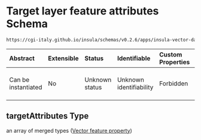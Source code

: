 # Target layer feature attributes Schema

```txt
https://cgi-italy.github.io/insula/schemas/v0.2.6/apps/insula-vector-dataset-time-dynamic-data.schema.json#/$defs/timeDynamicDataSource/properties/targetAttributes
```



| Abstract            | Extensible | Status         | Identifiable            | Custom Properties | Additional Properties | Access Restrictions | Defined In                                                                                                                                       |
| :------------------ | :--------- | :------------- | :---------------------- | :---------------- | :-------------------- | :------------------ | :----------------------------------------------------------------------------------------------------------------------------------------------- |
| Can be instantiated | No         | Unknown status | Unknown identifiability | Forbidden         | Allowed               | none                | [insula-vector-dataset-time-dynamic-data.schema.json\*](schemas/apps/insula-vector-dataset-time-dynamic-data.schema.json) |

## targetAttributes Type

an array of merged types ([Vector feature property](vector-feature-property.md))

